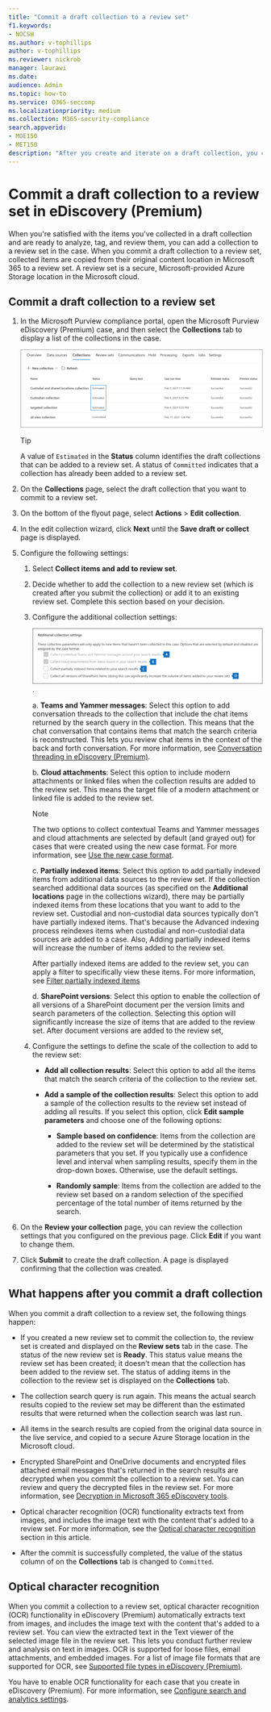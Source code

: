 ```yaml
---
title: "Commit a draft collection to a review set"
f1.keywords:
- NOCSH
ms.author: v-tophillips
author: v-tophillips
ms.reviewer: nickrob
manager: laurawi
ms.date: 
audience: Admin
ms.topic: how-to
ms.service: O365-seccomp
ms.localizationpriority: medium
ms.collection: M365-security-compliance 
search.appverid: 
- MOE150
- MET150
description: "After you create and iterate on a draft collection, you can commit it to a review set. When you commit a draft collection, the collected items are added to review set in the case. After the collected items are in the review set, you can analyze, review, and export them."
---
```


# Commit a draft collection to a review set in eDiscovery (Premium)

When you're satisfied with the items you've collected in a draft collection and are ready to analyze, tag, and review them, you can add a collection to a review set in the case. When you commit a draft collection to a review set, collected items are copied from their original content location in Microsoft 365 to a review set. A review set is a secure, Microsoft-provided Azure Storage location in the Microsoft cloud.

## Commit a draft collection to a review set

1. In the Microsoft Purview compliance portal, open the Microsoft Purview eDiscovery (Premium) case, and then select the **Collections** tab to display a list of the collections in the case.

   ![List of collections in a case.](../media/CommitDraftCollections1.png)

   > [!TIP]
   > A value of `Estimated` in the **Status** column identifies the draft collections that can be added to a review set. A status of `Committed` indicates that a collection has already been added to a review set.

2. On the **Collections** page, select the draft collection that you want to commit to a review set.

3. On the bottom of the flyout page, select **Actions** > **Edit collection**.

4. In the edit collection wizard, click **Next** until the **Save draft or collect** page is displayed.

5. Configure the following settings:

   1. Select **Collect items and add to review set**.

   2. Decide whether to add the collection to a new review set (which is created after you submit the collection) or add it to an existing review set. Complete this section based on your decision.

   3. Configure the additional collection settings:

      ![Configure additional collection settings.](../media/AeDAdditionalCollectionSettings.png).

       a. **Teams and Yammer messages**: Select this option to add conversation threads to the collection that include the chat items returned by the search query in the collection. This means that the chat conversation that contains items that match the search criteria is reconstructed. This lets you review chat items in the context of the back and forth conversation. For more information, see [Conversation threading in eDiscovery (Premium)](conversation-review-sets.md).

       b. **Cloud attachments**: Select this option to include modern attachments or linked files when the collection results are added to the review set. This means the target file of a modern attachment or linked file is added to the review set.

       > [!NOTE]
       > The two options to collect contextual Teams and Yammer messages and cloud attachments are selected by default (and grayed out) for cases that were created using the new case format. For more information, see [Use the new case format](advanced-ediscovery-new-case-format.md).

       c. **Partially indexed items**: Select this option to add partially indexed items from additional data sources to the review set. If the collection searched additional data sources (as specified on the **Additional locations** page in the collections wizard), there may be partially indexed items from these locations that you want to add to the review set. Custodial and non-custodial data sources typically don't have partially indexed items. That's because the Advanced indexing process reindexes items when custodial and non-custodial data sources are added to a case. Also, Adding partially indexed items will increase the number of items added to the review set. <p> After partially indexed items are added to the review set, you can apply a filter to specifically view these items. For more information, see [Filter partially indexed items](review-set-search.md#filter-partially-indexed-items)

      d. **SharePoint versions**: Select this option to enable the collection of all versions of a SharePoint document per the version limits and search parameters of the collection. Selecting this option will significantly increase the size of items that are added to the review set. After document versions are added to the review set, 

   4. Configure the settings to define the scale of the collection to add to the review set:

      - **Add all collection results**: Select this option to add all the items that match the search criteria of the collection to the review set.

      - **Add a sample of the collection results**: Select this option to add a sample of the collection results to the review set instead of adding all results. If you select this option, click **Edit sample parameters** and choose one of the following options:

         - **Sample based on confidence**: Items from the collection are added to the review set will be determined by the statistical parameters that you set. If you typically use a confidence level and interval when sampling results, specify them in the drop-down boxes. Otherwise, use the default settings.

         - **Randomly sample**: Items from the collection are added to the review set based on a random selection of the specified percentage of the total number of items returned by the search.

6. On the **Review your collection** page, you can review the collection settings that you configured on the previous page. Click **Edit** if you want to change them.

7. Click **Submit** to create the draft collection. A page is displayed confirming that the collection was created.

## What happens after you commit a draft collection

When you commit a draft collection to a review set, the following things happen:

- If you created a new review set to commit the collection to, the review set is created and displayed on the **Review sets** tab in the case. The status of the new review set is **Ready**. This status value means the review set has been created; it doesn't mean that the collection has been added to the review set. The status of adding items in the collection to the review set is displayed on the **Collections** tab.

- The collection search query is run again. This means the actual search results copied to the review set may be different than the estimated results that were returned when the collection search was last run.

- All items in the search results are copied from the original data source in the live service, and copied to a secure Azure Storage location in the Microsoft cloud.

- Encrypted SharePoint and OneDrive documents and encrypted files attached email messages that's returned in the search results are decrypted when you commit the collection to a review set. You can review and query the decrypted files in the review set. For more information, see [Decryption in Microsoft 365 eDiscovery tools](ediscovery-decryption.md).

- Optical character recognition (OCR) functionality extracts text from images, and includes the image text with the content that's added to a review set. For more information, see the [Optical character recognition](#optical-character-recognition) section in this article.

- After the commit is successfully completed, the value of the status column of on the **Collections** tab is changed to `Committed`.

## Optical character recognition

When you commit a collection to a review set, optical character recognition (OCR) functionality in eDiscovery (Premium) automatically extracts text from images, and includes the image text with the content that's added to a review set. You can view the extracted text in the Text viewer of the selected image file in the review set. This lets you conduct further review and analysis on text in images. OCR is supported for loose files, email attachments, and embedded images. For a list of image file formats that are supported for OCR, see [Supported file types in eDiscovery (Premium)](supported-filetypes-ediscovery20.md#image).

You have to enable OCR functionality for each case that you create in eDiscovery (Premium). For more information, see [Configure search and analytics settings](configure-search-and-analytics-settings-in-advanced-ediscovery.md#optical-character-recognition-ocr).

